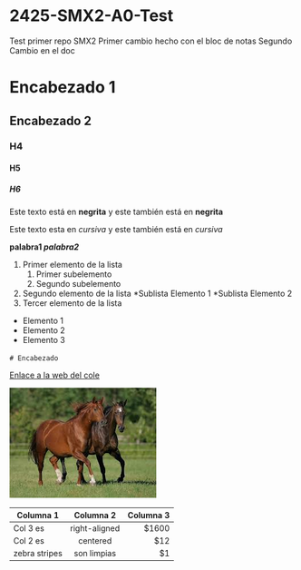 # 2425-SMX2-A0-Test
Test primer repo SMX2
Primer cambio hecho con el bloc de notas 
Segundo Cambio en el doc
# Encabezado 1
## Encabezado 2
### H4
#### H5
##### H6

Este texto está en **negrita** y este también está en __negrita__

Este texto esta en *cursiva* y este también está en _cursiva_

**palabra1 _palabra2_**

1. Primer elemento de la lista
	1. Primer subelemento
	2. Segundo subelemento
2. Segundo elemento de la lista
	*Sublista Elemento 1
	*Sublista Elemento 2
3. Tercer elemento de la lista

* Elemento 1
* Elemento 2
* Elemento 3

``# Encabezado``

[Enlace a la web del cole](https://www.fje.edu/ca/jesuites-bellvitge "Texto opcional")

![Caballos](https://github.com/PhilipR7/2425-SMX2-A0-Test/blob/main/caballos.jpg "Titulo opcional de la imagen")

|Columna 1 |Columna 2 |Columna 3| 
|------------|:------------:|------------:| 
|Col 3 es |right-aligned|$1600| 
|Col 2 es |centered|$12| 
|zebra stripes |son limpias|$1| 

